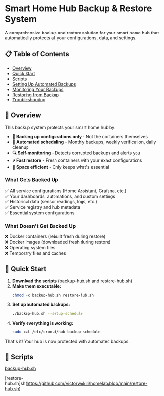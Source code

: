 # Smart Home Hub Backup & Restore System

A comprehensive backup and restore solution for your smart home hub that automatically protects all your configurations, data, and settings.

## 📋 Table of Contents
- [Overview](#overview)
- [Quick Start](#quick-start)
- [Scripts](#scripts)
- [Setting Up Automated Backups](#setting-up-automated-backups)
- [Monitoring Your Backups](#monitoring-your-backups)
- [Restoring from Backup](#restoring-from-backup)
- [Troubleshooting](#troubleshooting)

## 🎯 Overview

This backup system protects your smart home hub by:
- **📁 Backing up configurations only** - Not the containers themselves
- **🔄 Automated scheduling** - Monthly backups, weekly verification, daily cleanup
- **🔍 Self-monitoring** - Detects corrupted backups and alerts you
- **⚡ Fast restore** - Fresh containers with your exact configurations
- **💾 Space efficient** - Only keeps what's essential

### What Gets Backed Up
✅ All service configurations (Home Assistant, Grafana, etc.)  
✅ Your dashboards, automations, and custom settings  
✅ Historical data (sensor readings, logs, etc.)  
✅ Service registry and hub metadata  
✅ Essential system configurations  

### What Doesn't Get Backed Up
❌ Docker containers (rebuilt fresh during restore)  
❌ Docker images (downloaded fresh during restore)  
❌ Operating system files  
❌ Temporary files and caches  

## 🚀 Quick Start

1. **Download the scripts** (backup-hub.sh and restore-hub.sh)
2. **Make them executable:**
   ```bash
   chmod +x backup-hub.sh restore-hub.sh
   ```
3. **Set up automated backups:**
   ```bash
   ./backup-hub.sh --setup-schedule
   ```
4. **Verify everything is working:**
   ```bash
   sudo cat /etc/cron.d/hub-backup-schedule
   ```

That's it! Your hub is now protected with automated backups.

## 📜 Scripts

[backup-hub.sh](https://github.com/victorwokili/homelab/blob/main/nuc-hub.sh)

[restore-hub.sh]sh(https://github.com/victorwokili/homelab/blob/main/restore-hub.sh)

